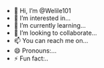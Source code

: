 - 👋 Hi, I’m @Welile101
- 👀 I’m interested in...
- 🌱 I’m currently learning...
- 💞️ I’m looking to collaborate... 
- 📫 You can reach me on...
- 😄 Pronouns:...
- ⚡ Fun fact:..

<!---
Welile101/Welile101 is a ✨ special ✨ repository because its `README.md` (this file) appears on your GitHub profile.
You can click the Preview link to take a look at your changes.
--->
